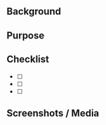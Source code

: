 ## Background

<!-- Describe the current situation or problem this change addresses. -->

## Purpose

<!-- Outline what this pull request aims to achieve. -->

## Checklist

<!-- - [ ] I have verified the change works locally -->
<!-- - [ ] I have added or updated tests when needed -->
<!-- - [ ] I have updated documentation or comments when needed -->

- [ ] 
- [ ] 
- [ ] 

## Screenshots / Media

<!-- Add visual evidence (optional). Replace this section with `N/A` if not applicable. -->